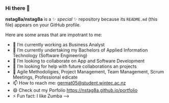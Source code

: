 ### Hi there 👋
**nstag8a/nstag8a** is a ✨ _special_ ✨ repository because its `README.md` (this file) appears on your GitHub profile.

Here are some areas that are impotrant to me:

- 🔭 I’m currently working as Business Analyst
- 🌱 I’m currently undertaking my Bachelors of Applied Information Technology (Software Engineering)
- 👯 I’m looking to collaborate on App and Software Development
- 🤔 I’m looking for help with future collaborations an projects
- 💬 Agile Methodoligies, Project Management, Team Management, Scrum Meetings, Professional edicate
- 📫 How to reach me: germat05@student.wintec.ac.nz
- 😄 Check out my Porfolio https://nstag8a.github.io/portfolio
- ⚡ Fun fact: I like Zumba
-->
